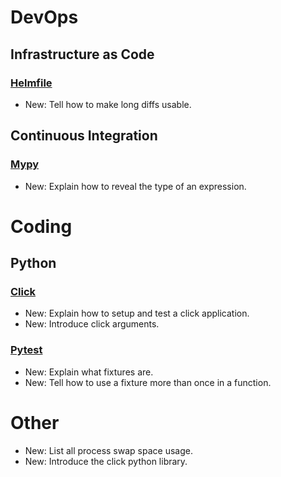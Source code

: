 # DevOps

## Infrastructure as Code

### [Helmfile](helmfile.md)

* New: Tell how to make long diffs usable.

## Continuous Integration

### [Mypy](mypy.md)

* New: Explain how to reveal the type of an expression.

# Coding

## Python

### [Click](click.md)

* New: Explain how to setup and test a click application.
* New: Introduce click arguments.

### [Pytest](pytest.md)

* New: Explain what fixtures are.
* New: Tell how to use a fixture more than once in a function.

# Other

* New: List all process swap space usage.
* New: Introduce the click python library.